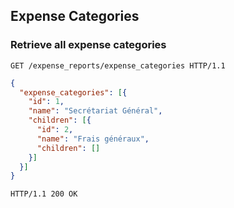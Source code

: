 ## Expense Categories

### Retrieve all expense categories

```http
GET /expense_reports/expense_categories HTTP/1.1
```

```json
{
  "expense_categories": [{
    "id": 1,
    "name": "Secrétariat Général",
    "children": [{
      "id": 2,
      "name": "Frais généraux",
      "children": []
    }]
  }]
}
```

```http
HTTP/1.1 200 OK
```
